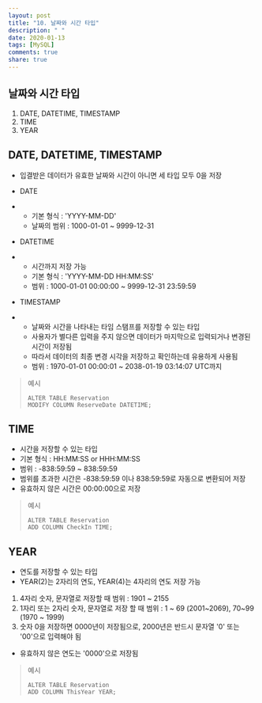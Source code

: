 ```yaml
---
layout: post
title: "10. 날짜와 시간 타입"
description: " "
date: 2020-01-13
tags: [MySQL]
comments: true
share: true
---
```


## 날짜와 시간 타입

1. DATE, DATETIME, TIMESTAMP
2. TIME
3. YEAR

 

## DATE, DATETIME, TIMESTAMP

- 입결받은 데이터가 유효한 날짜와 시간이 아니면 세 타입 모두 0을 저장

- DATE

- - 기본 형식 : 'YYYY-MM-DD'
  - 날짜의 범위 : 1000-01-01 ~ 9999-12-31

- DATETIME

- - 시간까지 저장 가능
  - 기본 형식 : 'YYYY-MM-DD HH:MM:SS'
  - 범위 : 1000-01-01 00:00:00 ~ 9999-12-31 23:59:59

- TIMESTAMP

- - 날짜와 시간을 나타내는 타임 스탬프를 저장할 수 있는 타입
  - 사용자가 별다른 입력을 주지 않으면 데이터가 마지막으로 입력되거나 변경된 시간이 저장됨
  - 따라서 데이터의 최종 변경 시각을 저장하고 확인하는데 유용하게 사용됨
  - 범위 : 1970-01-01 00:00:01 ~ 2038-01-19 03:14:07 UTC까지

> 예시
>
> ```mysql
> ALTER TABLE Reservation
> MODIFY COLUMN ReserveDate DATETIME;
> ```



## TIME

- 시간을 저장할 수 있는 타입
- 기본 형식 : HH:MM:SS or HHH:MM:SS
- 범위 : -838:59:59 ~ 838:59:59
- 범위를 초과한 시간은 -838:59:59 이나 838:59:59로 자동으로 변환되어 저장
- 유효하지 않은 시간은 00:00:00으로 저장

> 예시
>
> ```mysql
> ALTER TABLE Reservation
> ADD COLUMN CheckIn TIME;
> ```



## YEAR

- 연도를 저장할 수 있는 타입
- YEAR(2)는 2자리의 연도, YEAR(4)는 4자리의 연도 저장 가능

1. 4자리 숫자, 문자열로 저장할 때 범위 : 1901 ~ 2155
2. 1자리 또는 2자리 숫자, 문자열로 저장 할 때 범위 : 1 ~ 69 (2001~2069), 70~99 (1970 ~ 1999)
3. 숫자 0을 저장하면 0000년이 저장됨으로, 2000년은 반드시 문자열 '0' 또는 '00'으로 입력해야 됨

- 유효하지 않은 연도는 '0000'으로 저장됨

> 예시
>
> ```mysql
> ALTER TABLE Reservation
> ADD COLUMN ThisYear YEAR;
> ```